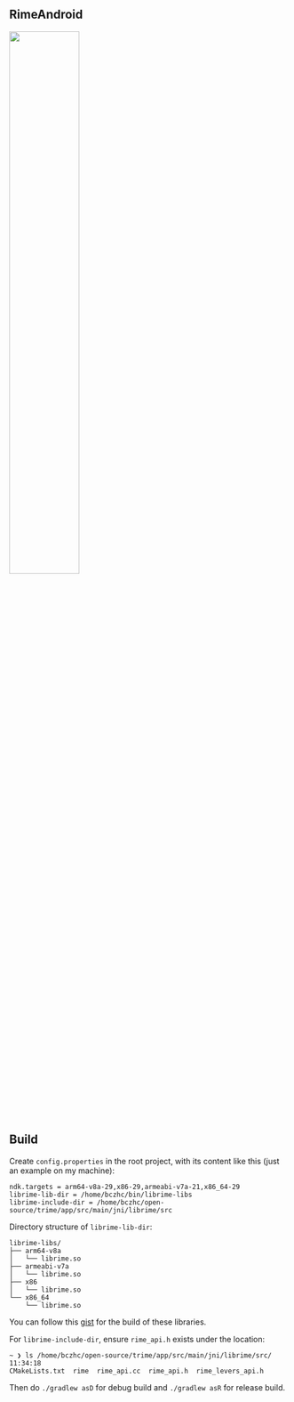 RimeAndroid
---

<img style="width: 50%; height: 50%;" src="https://github.com/bczhc/rime-android/assets/49330580/9812c8ae-b23b-4d28-88fa-f16eab83796d"/>


## Build
Create `config.properties` in the root project, with its
content like this (just an example on my machine):
```properties
ndk.targets = arm64-v8a-29,x86-29,armeabi-v7a-21,x86_64-29
librime-lib-dir = /home/bczhc/bin/librime-libs
librime-include-dir = /home/bczhc/open-source/trime/app/src/main/jni/librime/src
```

Directory structure of `librime-lib-dir`:
```console
librime-libs/
├── arm64-v8a
│   └── librime.so
├── armeabi-v7a
│   └── librime.so
├── x86
│   └── librime.so
└── x86_64
    └── librime.so
```
You can follow this [gist](https://gist.github.com/bczhc/cd271734f812f32b4c9c70c766f1c95f) for
the build of these libraries.

For `librime-include-dir`, ensure `rime_api.h` exists under the location:
```console
~ ❯ ls /home/bczhc/open-source/trime/app/src/main/jni/librime/src/                                                           11:34:18
CMakeLists.txt  rime  rime_api.cc  rime_api.h  rime_levers_api.h
```

Then do `./gradlew asD` for debug build and `./gradlew asR` for release build.

